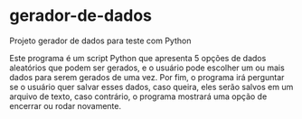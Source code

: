 # gerador-de-dados
Projeto gerador de dados para teste com Python

Este programa é um script Python que apresenta 5 opções de dados aleatórios que podem ser gerados, e o usuário pode escolher um ou mais dados para serem gerados de uma vez. 
Por fim, o programa irá perguntar se o usuário quer salvar esses dados, caso queira, eles serão salvos em um arquivo de texto, caso contrário, o programa mostrará uma opção de encerrar ou rodar novamente.
